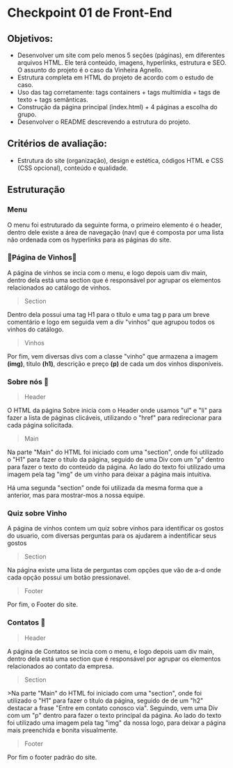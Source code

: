 <h1>Checkpoint 01 de Front-End</h1>


<h2>Objetivos:</h2>

<ul>
<li>Desenvolver um site com pelo menos 5 seções (páginas), em diferentes arquivos HTML. Ele terá conteúdo, imagens, hyperlinks, estrutura e SEO. O assunto do projeto é o caso da Vinheira Agnello.</li>

<li>Estrutura completa em HTML do projeto de acordo com o estudo de caso.</li>

<li>Uso das tag corretamente: tags containers + tags multimídia + tags de texto + tags semânticas.</li>

<li>Construção da página principal (index.html) + 4 páginas a escolha do grupo.</li>

<li>Desenvolver o README descrevendo a estrutura do projeto.</li>
</ul>

<h2>Critérios de avaliação:</h2> 
<ul>
<li>Estrutura do site (organização), design e estética, códigos HTML e CSS (CSS opcional), conteúdo e qualidade.</li>
</ul>

<h2>Estruturação</h2>

### Menu

<p>O menu foi estruturado da seguinte forma, o primeiro elemento é o header, dentro dele existe a área de navegação (nav) que é composta por uma lista não ordenada com os hyperlinks para as páginas do site.</p>


### 🍷Página de Vinhos🍷

<p>A página de vinhos se incia com o menu, e logo depois uam div main, dentro dela está uma section que é responsável por agrupar os elementos relacionados ao catálogo de vinhos.</p>

> Section

<p>Dentro dela possui uma tag H1 para o título e uma tag p para um breve comentário e logo em seguida vem a div "vinhos" que agrupou todos os vinhos do catálogo.</p>

> Vinhos

<p>Por fim, vem diversas divs com a classe "vinho" que armazena a imagem <b>(img)</b>, título <b>(h1)</b>, descrição e preço <b>(p)</b> de cada um dos vinhos disponíveis. </p>


### Sobre nós 📢

> Header

<p>O HTML da página Sobre inicia com o Header onde usamos "ul" e "li" para fazer a lista de páginas clicáveis, utilizando o  "href" para redirecionar para cada página solicitada.</p>

> Main

<p>Na parte "Main" do HTML foi iniciado com uma "section", onde foi utilizado o "H1" para fazer o título da página, seguido de uma Div com um "p" dentro para fazer o texto do conteúdo da página. Ao lado do texto foi utilizado uma imagem pela tag "img" de um vinho para deixar a página mais intuitiva.</p>

<p>Há uma segunda "section" onde foi utilizada da mesma forma que a anterior, mas para mostrar-mos a nossa equipe.</p>


### Quiz sobre Vinho

<p>A página de vinhos contem um quiz sobre vinhos para identificar os gostos do usuario, com diversas perguntas para os ajudarem a indentificar seus gostos</p>

> Section

<p>Na página existe uma lista de perguntas com opções que vão de a-d onde cada opção possui um botão pressionavel.</p>


> Footer

<p>Por fim, o Footer do site.</p>

### Contatos 💬 

>Header

<p>A página de Contatos se incia com o menu, e logo depois uam div main, dentro dela está uma section que é responsável por agrupar os elementos relacionados ao contato da empresa.</p>

>Section

<p> >Na parte "Main" do HTML foi iniciado com uma "section", onde foi utilizado o "H1" para fazer o título da página, seguido de de um "h2" destacar a frase "Entre em contato conosco via". Seguindo, vem uma Div com um "p" dentro para fazer o texto principal da página. Ao lado do texto foi utilizado uma imagem pela tag "img" da nossa logo, para deixar a página mais preenchida e bonita visualmente.</p>

>Footer

<p>Por fim o footer padrão do site.</p>
